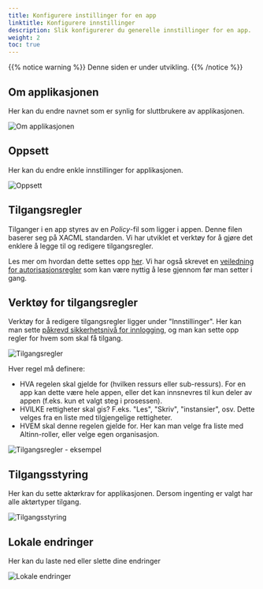 ```yaml
---
title: Konfigurere instillinger for en app
linktitle: Konfigurere innstillinger
description: Slik konfigurerer du generelle innstillinger for en app.
weight: 2
toc: true
---
```


{{% notice warning %}}
Denne siden er under utvikling.
{{% /notice %}}

## Om applikasjonen
Her kan du endre navnet som er synlig for sluttbrukere av applikasjonen.

![Om applikasjonen](https://altinncdn.no/studio/docs/images/app-development_settings-about.png "Om applilkasjonen")

## Oppsett
Her kan du endre enkle innstillinger for applikasjonen.

![Oppsett](https://altinncdn.no/studio/docs/images/app-development_settings-setup.png "Oppsett")

## Tilgangsregler
Tilganger i en app styres av en _Policy_-fil som ligger i appen. Denne filen baserer seg på XACML standarden. Vi har utviklet
et verktøy for å gjøre det enklere å legge til og redigere tilgangsregler.

Les mer om hvordan dette settes opp [her](../../../development/configuration/authorization/). Vi
har også skrevet en [veiledning for autorisasjonsregler](../../../development/configuration/authorization/guidelines_authorization/)
som kan være nyttig å lese gjennom før man setter i gang.

## Verktøy for tilgangsregler

Verktøy for å redigere tilgangsregler ligger under "Innstillinger".
Her kan man sette [påkrevd sikkerhetsnivå for innlogging](https://info.altinn.no/hjelp/innlogging/diverse-om-innlogging/hva-er-sikkerhetsniva/),
og man kan sette opp regler for hvem som skal få tilgang.

![Tilgangsregler](https://altinncdn.no/studio/docs/images/app-development_settings-access-rules.png "Tilgangsregler")

Hver regel må definere:
- HVA regelen skal gjelde for (hvilken ressurs eller sub-ressurs). For en app kan dette være hele appen, eller det kan
innsnevres til kun deler av appen (f.eks. kun et valgt steg i prosessen).
- HVILKE rettigheter skal gis? F.eks. "Les", "Skriv", "instansier", osv. Dette velges fra en liste med tilgjengelige rettigheter.
- HVEM skal denne regelen gjelde for. Her kan man velge fra liste med Altinn-roller, eller velge egen organisasjon.

![Tilgangsregler - eksempel](https://altinncdn.no/studio/docs/images/app-development_settings-acces-rule-example.png "Tilgangsregler - eksempel")

## Tilgangsstyring
Her kan du sette aktørkrav for applikasjonen. Dersom ingenting er valgt har alle aktørtyper tilgang.

![Tilgangsstyring](https://altinncdn.no/studio/docs/images/app-development_settings-access-management.png "Tilgangsstyring")

## Lokale endringer
Her kan du laste ned eller slette dine endringer

![Lokale endringer](https://altinncdn.no/studio/docs/images/app-development_settings-local-changes.png "")
